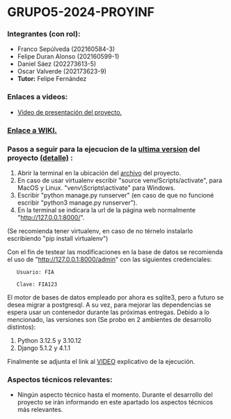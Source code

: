 # GRUPO5-2024-PROYINF
 ### Integrantes (con rol):
- Franco Sepúlveda  (202160584-3)
- Felipe Duran Alonso  (202160599-1)
- Daniel Sáez  (202273613-5)
- Oscar Valverde  (202173623-9)
- **Tutor:** Felipe Fernández
### Enlaces a videos:
*  [Video de presentación del proyecto.](https://www.youtube.com/watch?v=abJau21SDIk)
### [Enlace a WIKI.](https://github.com/Blindas31/GRUPO5-2024-PROYINF/wiki)

### Pasos a seguir para la ejecucion de la [ultima version](https://github.com/Blindas31/GRUPO5-2024-PROYINF/blob/8085c7488925713b2e9fea1d55482a8dc97078c4/main_H3.zip) del proyecto [(detalle)](https://github.com/Blindas31/GRUPO5-2024-PROYINF/wiki/Avances-de-c%C3%B3digo#tercera-entrega) :

1. Abrir la terminal en la ubicación del [archivo](https://github.com/Blindas31/GRUPO5-2024-PROYINF/blob/8085c7488925713b2e9fea1d55482a8dc97078c4/main_H3.zip) del proyecto.
2. En caso de usar virtualenv escribir "source venv/Scripts/activate", para MacOS y Linux. "venv\Scripts\activate" para Windows.
3. Escribir "python manage.py runserver" (en caso de que no funcioné escribir "python3 manage.py runserver").
4. En la terminal se indicara la url de la página web normalmente "http://127.0.0.1:8000/".

(Se recomienda tener virtualenv, en caso de no térnelo instalarlo escribiendo "pip install virtualenv")

Con el fin de testear las modificaciones en la base de datos se recomienda el uso de "http://127.0.0.1:8000/admin" con las siguientes credenciales:

       Usuario: FIA

       Clave: FIA123

El motor de bases de datos empleado por ahora es sqlite3, pero a futuro se desea migrar a postgresql. A su vez, para mejorar las dependencias se espera usar un contenedor durante las próximas entregas. Debido a lo mencionado, las versiones son (Se probo en 2 ambientes de desarrollo distintos):
1. Python 3.12.5 y 3.10.12
2. Django 5.1.2 y 4.1.1

Finalmente se adjunta el link al [VIDEO](https://www.youtube.com/watch?v=3LuIWevPskM) explicativo de la ejecución. 

 ### Aspectos técnicos relevantes:
* Ningún aspecto técnico hasta el momento. Durante el desarrollo del proyecto se irán informando en este apartado los aspectos técnicos más relevantes.
